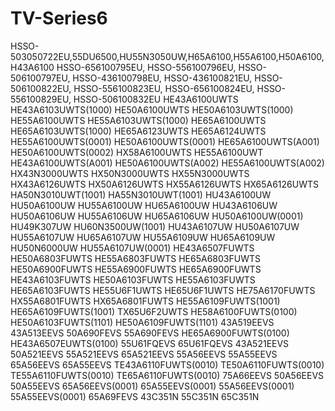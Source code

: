 # TV-Series6
HSSO-503050722EU,55DU6500,HU55N3050UW,H65A6100,H55A6100,H50A6100,H43A6100 HSSO-656100795EU, HSSO-556100796EU, HSSO-506100797EU, HSSO-436100798EU, HSSO-436100821EU, HSSO-506100822EU, HSSO-556100823EU, HSSO-656100824EU, HSSO-556100829EU, HSSO-506100832EU
HE43A6100UWTS HE43A6103UWTS(1000) HE50A6100UWTS HE50A6103UWTS(1000) HE55A6100UWTS HE55A6103UWTS(1000) HE65A6100UWTS HE65A6103UWTS(1000) HE65A6123UWTS HE65A6124UWTS HE55A6100UWTS(0001) HE50A6100UWTS(0001) HE65A6100UWTS(A001) HE50A6100UWTS(0002) HX58A6100UWTS HE55A6100UWT HE43A6100UWTS(A001) HE50A6100UWTS(A002) HE55A6100UWTS(A002) HX43N3000UWTS HX50N3000UWTS HX55N3000UWTS HX43A6126UWTS HX50A6126UWTS HX55A6126UWTS HX65A6126UWTS HA50N3010UWT(1001) HA55N3010UWT(1001) HU43A6100UW HU50A6100UW HU55A6100UW HU65A6100UW HU43A6106UW HU50A6106UW HU55A6106UW HU65A6106UW HU50A6100UW(0001) HU49K307UW HU60N3500UW(1001) HU43A6107UW HU50A6107UW HU55A6107UW HU65A6107UW HU55A6109UW HU65A6109UW HU50N6000UW HU55A6107UW(0001)
HE43A6507FUWTS HE50A6803FUWTS HE55A6803FUWTS HE65A6803FUWTS HE50A6900FUWTS HE55A6900FUWTS HE65A6900FUWTS HE43A6103FUWTS HE50A6103FUWTS HE55A6103FUWTS HE65A6103FUWTS HE55U6F1UWTS HE65U6F1UWTS HE75A6170FUWTS HX55A6801FUWTS HX65A6801FUWTS HE55A6109FUWTS(1001) HE65A6109FUWTS(1001) TX65U6F2UWTS HE58A6100FUWTS(0100) HE50A6103FUWTS(1101) HE50A6109FUWTS(1101) 43A519EEVS 43A513EEVS 50A690FEVS 55A690FEVS  HE65A6900FUWTS(0100) HE43A6507EUWTS(0100) 55U61FQEVS 65U61FQEVS 43A521EEVS  50A521EEVS 55A521EEVS 65A521EEVS 55A56EEVS 55A55EEVS 65A56EEVS 65A55EEVS TE43A6110FUWTS(0010) TE50A6110FUWTS(0010) TE55A6110FUWTS(0010) TE65A6110FUWTS(0010) 75A66EEVS 50A56EEVS 50A55EEVS 65A56EEVS(0001) 65A55EEVS(0001) 55A56EEVS(0001) 55A55EEVS(0001) 65A69FEVS 43C351N 55C351N 65C351N
